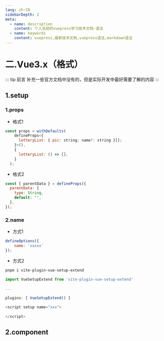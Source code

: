 ```yaml
---
lang: zh-CN
sidebarDepth: 2
meta:
  - name: description
    content: 个人总结的vuepress学习技术文档-语法
  - name: keywords
    content: vuepress,最新技术文档,vuepress语法,markdown语法
---
```


# 二.Vue3.x（格式）

::: tip 前言
补充一些官方文档中没有的，但是实际开发中最好需要了解的内容
:::

## 1.setup

### 1.props

- 格式1

```js
const props = withDefaults(
    defineProps<{
      lotteryList: { pic: string; name?: string }[];
    }>(),
    {
      lotteryList: () => [],
    }
  );
```

- 格式2

```js
const { parentData } = defineProps({
  parentData: {
    type: String,
    default: "",
  },
});
```

### 2.name

- 方式1

```js
defineOptions({
    name: 'xxxxx'
});
```

- 方式2

```sh
pnpm i vite-plugin-vue-setup-extend
```

```js
import VueSetupExtend from 'vite-plugin-vue-setup-extend'
 
...
 
plugins: [ VueSetupExtend() ]
```

```js
<script setup name="xxx">  
 
</script>
```

## 2.component

